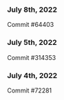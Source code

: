 ### July 8th, 2022

Commit #64403

### July 5th, 2022

Commit #314353


### July 4th, 2022

Commit #72281
